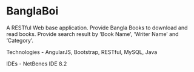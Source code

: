 # BanglaBoi
A RESTful Web base application. Provide Bangla Books to download and read books.
Provide search result by ‘Book Name’, ‘Writer Name’ and ‘Category’.

Technologies - AngularJS, Bootstrap, RESTful, MySQL, Java

IDEs - NetBenes IDE 8.2
